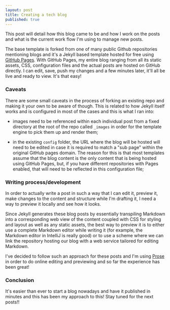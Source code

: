 ```yaml
---
layout: post
title: Creating a tech blog
published: true
---
```


This post will detail how this blog came to be and how I work on the posts and what is the current work flow I'm using to manage new posts.

The base template is forked from one of many public Github repositories mentioning blogs and it's a Jekyll based template hosted for free using [GitHub Pages](https://pages.github.com/). With GitHub Pages, my entire blog ranging from all its static assets, CSS, configuration files and the actual posts are hosted on GitHub directly. I can edit, save, push my changes and a few minutes later, it'll all be live and ready to view. It's that easy! 

### Caveats

There are some small caveats in the process of forking an existing repo and making it your own to be aware of though. This is related to how Jekyll itself works and is configured in most of the cases and this is what I ran into:

- images need to be referenced within each individual post from a fixed directory at the root of the repo called `_images` in order for the template engine to pick them up and render them;

- in the existing `config` folder, the URL where the blog will be hosted will need to be edited in case it is required to match a "sub page" within the original GitHub pages domain. The reason for this is that most templates assume that the blog content is the only content that is being hosted using GitHub Pages, but, if you have different repositories with Pages enabled, that will need to be reflected in this configuration file;

### Writing process/development 

In order to actually write a post in such a way that I can edit it, preview it, make changes to the content and structure while I'm drafting it, I need a way to preview it locally and see how it looks. 

Since Jekyll generates these blog posts by essentially transpiling Markdown into a corresponding web view of the content coupled with CSS for styling and layout as well as any static assets, the best way to preview it is to either use a complete Markdown editor while writing it (for example, the Markdown editor in IntelliJ is really good) or to use a scheme where we can link the repository hosting our blog with a web service tailored for editing Markdown.

I've decided to follow such an approach for these posts and I'm using [Prose](prose.io) in order to do online editing and previewing and so far the experience has been great! 

### Conclusion 

It's easier than ever to start a blog nowadays and have it published in minutes and this has been my approach to this! Stay tuned for the next posts!! 
